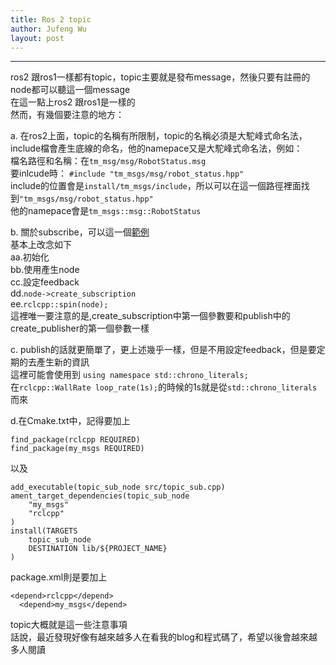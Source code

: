 ```yaml
---
title: Ros 2 topic 
author: Jufeng Wu
layout: post
---
```


----------------------
ros2 跟ros1一樣都有topic，topic主要就是發布message，然後只要有註冊的node都可以聽這一個message<br/>
在這一點上ros2 跟ros1是一樣的<br/>
然而，有幾個要注意的地方：<br/>

a. 在ros2上面，topic的名稱有所限制，topic的名稱必須是大駝峰式命名法，include檔會產生底線的命名，他的namepace又是大駝峰式命名法，例如：<br/>
檔名路徑和名稱：在``tm_msg/msg/RobotStatus.msg``<br/>
要inlcude時： ``#include "tm_msgs/msg/robot_status.hpp"``<br/>
include的位置會是``install/tm_msgs/include``，所以可以在這一個路徑裡面找到``"tm_msgs/msg/robot_status.hpp"``<br/>
他的namepace會是``tm_msgs::msg::RobotStatus``<br/>

b. 關於subscribe，可以這一個[範例](https://github.com/JuFengWu/ros2_basic_test_and_example/tree/master/topic_service_test/topic_test)<br/>
基本上改念如下<br/>
aa.初始化<br/>
bb.使用產生node<br/>
cc.設定feedback<br/>
dd.``node->create_subscription``<br/>
ee.``rclcpp::spin(node);``<br/>
這裡唯一要注意的是,create_subscription中第一個參數要和publish中的create_publisher的第一個參數一樣<br/>

c. publish的話就更簡單了，更上述幾乎一樣，但是不用設定feedback，但是要定期的去產生新的資訊<br/>
這裡可能會使用到 ``using namespace std::chrono_literals;``<br/>
在``rclcpp::WallRate loop_rate(1s);``的時候的1s就是從``std::chrono_literals``而來<br/>

d.在Cmake.txt中，記得要加上<br/>
````
find_package(rclcpp REQUIRED)
find_package(my_msgs REQUIRED)
````
以及<br/>
````
add_executable(topic_sub_node src/topic_sub.cpp)
ament_target_dependencies(topic_sub_node
	"my_msgs"
	"rclcpp"
)
install(TARGETS
	topic_sub_node
	DESTINATION lib/${PROJECT_NAME}
)
````
package.xml則是要加上<br/>
````
<depend>rclcpp</depend>
  <depend>my_msgs</depend>
````

topic大概就是這一些注意事項<br/>
話說，最近發現好像有越來越多人在看我的blog和程式碼了，希望以後會越來越多人閱讀<br/>


